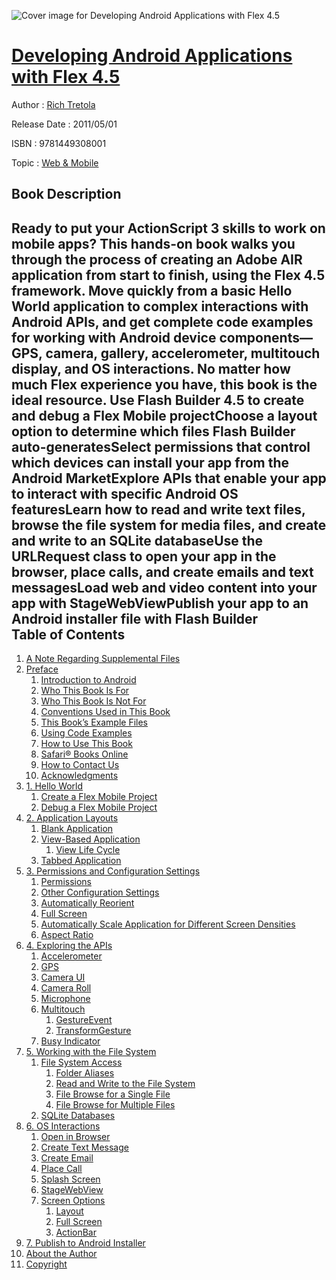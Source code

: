 ![Cover image for Developing Android Applications with Flex 4.5](https://imgdetail.ebookreading.net/cover/cover/web_mobile/EB9781449308001.jpg)

[Developing Android Applications with Flex 4.5](https://ebookreading.net/view/book/Developing+Android+Applications+with+Flex+4.5-EB9781449308001_1.html "Developing Android Applications with Flex 4.5")
====================================================================================================================

Author : [Rich Tretola](https://ebookreading.net/search/author/Rich+Tretola)

Release Date : 2011/05/01

ISBN : 9781449308001

Topic : [Web & Mobile](https://ebookreading.net/search/category/web-mobile)

Book Description
-----------------

Ready to put your ActionScript 3 skills to work on mobile apps? This hands-on book walks you through the process of creating an Adobe AIR application from start to finish, using the Flex 4.5 framework. Move quickly from a basic Hello World application to complex interactions with Android APIs, and get complete code examples for working with Android device components—GPS, camera, gallery, accelerometer, multitouch display, and OS interactions. No matter how much Flex experience you have, this book is the ideal resource.
Use Flash Builder 4.5 to create and debug a Flex Mobile projectChoose a layout option to determine which files Flash Builder auto-generatesSelect permissions that control which devices can install your app from the Android MarketExplore APIs that enable your app to interact with specific Android OS featuresLearn how to read and write text files, browse the file system for media files, and create and write to an SQLite databaseUse the URLRequest class to open your app in the browser, place calls, and create emails and text messagesLoad web and video content into your app with StageWebViewPublish your app to an Android installer file with Flash Builder              
Table of Contents
-----------------

1. [A Note Regarding Supplemental Files](https://ebookreading.net/view/book/Developing+Android+Applications+with+Flex+4.5-EB9781449308001_3.html)
1. [Preface](https://ebookreading.net/view/book/Developing+Android+Applications+with+Flex+4.5-EB9781449308001_4.html)
    1. [Introduction to Android](https://ebookreading.net/view/book/Developing+Android+Applications+with+Flex+4.5-EB9781449308001_4.html#introduction_to_and)
    1. [Who This Book Is For](https://ebookreading.net/view/book/Developing+Android+Applications+with+Flex+4.5-EB9781449308001_4.html#who_this_book_is_fo)
    1. [Who This Book Is Not For](https://ebookreading.net/view/book/Developing+Android+Applications+with+Flex+4.5-EB9781449308001_4.html#who_this_book_is_no)
    1. [Conventions Used in This Book](https://ebookreading.net/view/book/Developing+Android+Applications+with+Flex+4.5-EB9781449308001_4.html#conventions_used_in)
    1. [This Book’s Example Files](https://ebookreading.net/view/book/Developing+Android+Applications+with+Flex+4.5-EB9781449308001_4.html#this_book_apostroph)
    1. [Using Code Examples](https://ebookreading.net/view/book/Developing+Android+Applications+with+Flex+4.5-EB9781449308001_4.html#I_sect1_d1e222)
    1. [How to Use This Book](https://ebookreading.net/view/book/Developing+Android+Applications+with+Flex+4.5-EB9781449308001_4.html#how_to_use_this_boo)
    1. [Safari® Books Online](https://ebookreading.net/view/book/Developing+Android+Applications+with+Flex+4.5-EB9781449308001_4.html#I_sect1_d1e242)
    1. [How to Contact Us](https://ebookreading.net/view/book/Developing+Android+Applications+with+Flex+4.5-EB9781449308001_4.html#I_sect1_d1e255)
    1. [Acknowledgments](https://ebookreading.net/view/book/Developing+Android+Applications+with+Flex+4.5-EB9781449308001_4.html#acknowledgments)
1. [1. Hello World](https://ebookreading.net/view/book/Developing+Android+Applications+with+Flex+4.5-EB9781449308001_5.html)
    1. [Create a Flex Mobile Project](https://ebookreading.net/view/book/Developing+Android+Applications+with+Flex+4.5-EB9781449308001_5.html#create_a_flex_mobil)
    1. [Debug a Flex Mobile Project](https://ebookreading.net/view/book/Developing+Android+Applications+with+Flex+4.5-EB9781449308001_5.html#debug_a_flex_mobile)
1. [2. Application Layouts](https://ebookreading.net/view/book/Developing+Android+Applications+with+Flex+4.5-EB9781449308001_6.html)
    1. [Blank Application](https://ebookreading.net/view/book/Developing+Android+Applications+with+Flex+4.5-EB9781449308001_6.html#blank_application)
    1. [View-Based Application](https://ebookreading.net/view/book/Developing+Android+Applications+with+Flex+4.5-EB9781449308001_6.html#view-based_applicat)
        1. [View Life Cycle](https://ebookreading.net/view/book/Developing+Android+Applications+with+Flex+4.5-EB9781449308001_6.html#view_life_cycle)
    1. [Tabbed Application](https://ebookreading.net/view/book/Developing+Android+Applications+with+Flex+4.5-EB9781449308001_6.html#tabbed_application)
1. [3. Permissions and Configuration Settings](https://ebookreading.net/view/book/Developing+Android+Applications+with+Flex+4.5-EB9781449308001_7.html)
    1. [Permissions](https://ebookreading.net/view/book/Developing+Android+Applications+with+Flex+4.5-EB9781449308001_7.html#permissions)
    1. [Other Configuration Settings](https://ebookreading.net/view/book/Developing+Android+Applications+with+Flex+4.5-EB9781449308001_7.html#other_configuration)
    1. [Automatically Reorient](https://ebookreading.net/view/book/Developing+Android+Applications+with+Flex+4.5-EB9781449308001_7.html#automatically_reori)
    1. [Full Screen](https://ebookreading.net/view/book/Developing+Android+Applications+with+Flex+4.5-EB9781449308001_7.html#full_screen)
    1. [Automatically Scale Application for Different Screen     Densities](https://ebookreading.net/view/book/Developing+Android+Applications+with+Flex+4.5-EB9781449308001_7.html#automatically_scale)
    1. [Aspect Ratio](https://ebookreading.net/view/book/Developing+Android+Applications+with+Flex+4.5-EB9781449308001_7.html#aspect_ratio)
1. [4. Exploring the APIs](https://ebookreading.net/view/book/Developing+Android+Applications+with+Flex+4.5-EB9781449308001_8.html)
    1. [Accelerometer](https://ebookreading.net/view/book/Developing+Android+Applications+with+Flex+4.5-EB9781449308001_8.html#accelerometer)
    1. [GPS](https://ebookreading.net/view/book/Developing+Android+Applications+with+Flex+4.5-EB9781449308001_8.html#gps)
    1. [Camera UI](https://ebookreading.net/view/book/Developing+Android+Applications+with+Flex+4.5-EB9781449308001_8.html#camera_ui)
    1. [Camera Roll](https://ebookreading.net/view/book/Developing+Android+Applications+with+Flex+4.5-EB9781449308001_8.html#camera_roll)
    1. [Microphone](https://ebookreading.net/view/book/Developing+Android+Applications+with+Flex+4.5-EB9781449308001_8.html#microphone)
    1. [Multitouch](https://ebookreading.net/view/book/Developing+Android+Applications+with+Flex+4.5-EB9781449308001_8.html#multi-touch)
        1. [GestureEvent](https://ebookreading.net/view/book/Developing+Android+Applications+with+Flex+4.5-EB9781449308001_8.html#gestureevent)
        1. [TransformGesture](https://ebookreading.net/view/book/Developing+Android+Applications+with+Flex+4.5-EB9781449308001_8.html#transformgesture)
    1. [Busy Indicator](https://ebookreading.net/view/book/Developing+Android+Applications+with+Flex+4.5-EB9781449308001_8.html#busy_indicator)
1. [5. Working with the File System](https://ebookreading.net/view/book/Developing+Android+Applications+with+Flex+4.5-EB9781449308001_9.html)
    1. [File System Access](https://ebookreading.net/view/book/Developing+Android+Applications+with+Flex+4.5-EB9781449308001_9.html#file_system_access)
        1. [Folder Aliases](https://ebookreading.net/view/book/Developing+Android+Applications+with+Flex+4.5-EB9781449308001_9.html#folder_aliases)
        1. [Read and Write to the File System](https://ebookreading.net/view/book/Developing+Android+Applications+with+Flex+4.5-EB9781449308001_9.html#read_and_write_to_t)
        1. [File Browse for a Single File](https://ebookreading.net/view/book/Developing+Android+Applications+with+Flex+4.5-EB9781449308001_9.html#file_browse_for_sin)
        1. [File Browse for Multiple Files](https://ebookreading.net/view/book/Developing+Android+Applications+with+Flex+4.5-EB9781449308001_9.html#file_browse_for_mul)
    1. [SQLite Databases](https://ebookreading.net/view/book/Developing+Android+Applications+with+Flex+4.5-EB9781449308001_9.html#sqlite_databases)
1. [6. OS Interactions](https://ebookreading.net/view/book/Developing+Android+Applications+with+Flex+4.5-EB9781449308001_10.html)
    1. [Open in Browser](https://ebookreading.net/view/book/Developing+Android+Applications+with+Flex+4.5-EB9781449308001_10.html#open_in_browser)
    1. [Create Text Message](https://ebookreading.net/view/book/Developing+Android+Applications+with+Flex+4.5-EB9781449308001_10.html#create_text_message)
    1. [Create Email](https://ebookreading.net/view/book/Developing+Android+Applications+with+Flex+4.5-EB9781449308001_10.html#create_email)
    1. [Place Call](https://ebookreading.net/view/book/Developing+Android+Applications+with+Flex+4.5-EB9781449308001_10.html#place_call)
    1. [Splash Screen](https://ebookreading.net/view/book/Developing+Android+Applications+with+Flex+4.5-EB9781449308001_10.html#splash_screen)
    1. [StageWebView](https://ebookreading.net/view/book/Developing+Android+Applications+with+Flex+4.5-EB9781449308001_10.html#stagewebview)
    1. [Screen Options](https://ebookreading.net/view/book/Developing+Android+Applications+with+Flex+4.5-EB9781449308001_10.html#screen_options)
        1. [Layout](https://ebookreading.net/view/book/Developing+Android+Applications+with+Flex+4.5-EB9781449308001_10.html#layout)
        1. [Full Screen](https://ebookreading.net/view/book/Developing+Android+Applications+with+Flex+4.5-EB9781449308001_10.html#full_screen-id1)
        1. [ActionBar](https://ebookreading.net/view/book/Developing+Android+Applications+with+Flex+4.5-EB9781449308001_10.html#actionbar)
1. [7. Publish to Android Installer](https://ebookreading.net/view/book/Developing+Android+Applications+with+Flex+4.5-EB9781449308001_11.html)
1. [About the Author](https://ebookreading.net/view/book/Developing+Android+Applications+with+Flex+4.5-EB9781449308001_12.html)
1. [Copyright](https://ebookreading.net/view/book/Developing+Android+Applications+with+Flex+4.5-EB9781449308001_13.html)
